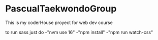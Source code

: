 # PascualTaekwondoGroup
This is my coderHouse proyect for web dev course

to run sass just do 
          -"nvm use 16"
          -"npm install"
          -"npm run watch-css"
